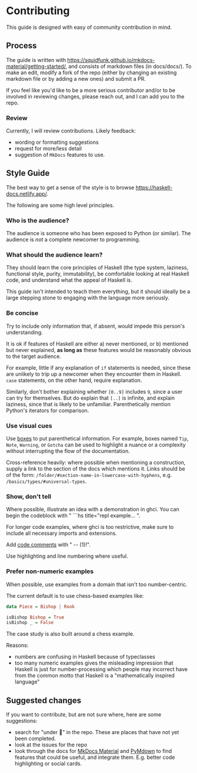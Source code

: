 # Contributing

This guide is designed with easy of community contribution in mind.

## Process

The guide is written with https://squidfunk.github.io/mkdocs-material/getting-started/, and consists of markdown files (in docs/docs/). To make an edit, modify a fork of the repo (either by changing an existing markdown file or by adding a new ones) and submit a PR.

If you feel like you'd like to be a more serious contributor and/or to be involved in reviewing changes, please reach out, and I can add you to the repo.

### Review

Currently, I will review contributions. Likely feedback:

- wording or formatting suggestions
- request for more/less detail
- suggestion of `MkDocs` features to use.


## Style Guide

The best way to get a sense of the style is to browse https://haskell-docs.netlify.app/.  

The following are some high level principles.

### Who is the audience? 

The audience is someone who has been exposed to Python (or similar). The audience is *not* a complete newcomer to programming.

### What should the audience learn?

They should learn the core principles of Haskell (the type system, laziness, functional style, purity, immutability), be comfortable looking at real Haskell code, and understand what the appeal of Haskell is.

This guide isn't intended to teach them everything, but it should ideally be a large stepping stone to engaging with the language more seriously.

### Be concise

Try to include only information that, if absent, would impede this person's understanding. 

It is ok if features of Haskell are either a) never mentioned, or b) mentioned but never explained, **as long as** these features would be reasonably obvious to the target audience.

For example, little if any explanation of `if` statements is needed, since these are unlikely to trip up a newcomer when they encounter them in Haskell. `case` statements, on the other hand, require explanation.

Similarly, don't bother explaining whether `[0..9]` includes `9`, since a user can try for themselves. But do explain that `[..]` is infinite, and explain laziness, since that is likely to be unfamiliar. Parenthetically mention Python's iterators for comparison.


### Use visual cues

Use [boxes](https://squidfunk.github.io/mkdocs-material/reference/admonitions/) to put parenthetical information. For example, boxes named `Tip`, `Note`, `Warning`, or `Gotcha` can be used to highlight a nuance or a complexity without interrupting the flow of the documentation.

Cross-reference heavily: where possible when mentioning a construction, supply a link to the section of the docs which mentions it. Links should be of the form: `/folder/#section-name-in-lowercase-with-hyphens`, e.g. `/basics/types/#universal-types`.

### Show, don't tell

Where possible, illustrate an idea with a demonstration in ghci. You can begin the codeblock with " ```hs title="repl example... ". 

For longer code examples, where ghci is too restrictive, make sure to include all necessary imports and extensions. 

Add [code comments](https://squidfunk.github.io/mkdocs-material/reference/code-blocks/#adding-annotations) with " -- (1)!".

Use highlighting and line numbering where useful.


### Prefer non-numeric examples

When possible, use examples from a domain that isn't too number-centric.

The current default is to use chess-based examples like:

```hs
data Piece = Bishop | Rook

isBishop Bishop = True
isBishop _ = False
```

The case study is also built around a chess example.

Reasons:

- numbers are confusing in Haskell because of typeclasses
- too many numeric examples gives the misleading impression that Haskell is just for number-processing which people may incorrect have from the common motto that Haskell is a "mathematically inspired language"

## Suggested changes

If you want to contribute, but are not sure where, here are some suggestions:

- search for "under :construction:" in the repo. These are places that have not yet been completed.
- look at the issues for the repo
- look through the docs for [MkDocs Material](https://squidfunk.github.io/mkdocs-material/) and [PyMdown](https://facelessuser.github.io/pymdown-extensions/) to find features that could be useful, and integrate them. E.g. better code highlighting or social cards.

